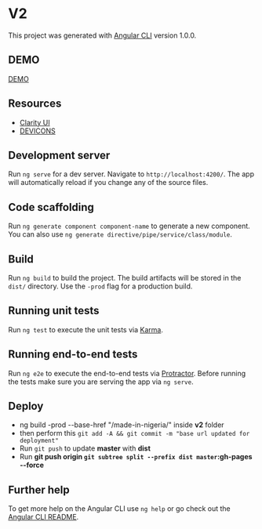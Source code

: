 # V2

This project was generated with [Angular CLI](https://github.com/angular/angular-cli) version 1.0.0.

## DEMO
 [DEMO](https://theo4u.github.io/made-in-nigeria/)

## Resources
- [Clarity UI](https://vmware.github.io/clarity)
- [DEVICONS](http://konpa.github.io/devicon)

## Development server

Run `ng serve` for a dev server. Navigate to `http://localhost:4200/`. The app will automatically reload if you change any of the source files.

## Code scaffolding

Run `ng generate component component-name` to generate a new component. You can also use `ng generate directive/pipe/service/class/module`.

## Build

Run `ng build` to build the project. The build artifacts will be stored in the `dist/` directory. Use the `-prod` flag for a production build.

## Running unit tests

Run `ng test` to execute the unit tests via [Karma](https://karma-runner.github.io).

## Running end-to-end tests

Run `ng e2e` to execute the end-to-end tests via [Protractor](http://www.protractortest.org/).
Before running the tests make sure you are serving the app via `ng serve`.


## Deploy  
- ng build -prod --base-href "/made-in-nigeria/" inside **v2** folder
- then perform this `git add -A && git commit -m "base url updated for deployment"`
- Run `git push` to update **master** with **dist**
- Run **git push origin `git subtree split --prefix dist master`:gh-pages --force**

## Further help

To get more help on the Angular CLI use `ng help` or go check out the [Angular CLI README](https://github.com/angular/angular-cli/blob/master/README.md).
